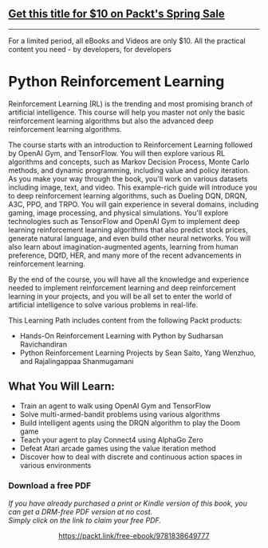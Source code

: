 


## [Get this title for $10 on Packt's Spring Sale](https://www.packt.com/C14163?utm_source=github&utm_medium=packt-github-repo&utm_campaign=spring_10_dollar_2022)
-----
For a limited period, all eBooks and Videos are only $10. All the practical content you need \- by developers, for developers

# Python Reinforcement Learning

Reinforcement Learning (RL) is the trending and most promising branch of artificial intelligence. This course will help you master not only the basic reinforcement learning algorithms but also the advanced deep reinforcement learning algorithms.

The course starts with an introduction to Reinforcement Learning followed by OpenAI Gym, and TensorFlow. You will then explore various RL algorithms and concepts, such as Markov Decision Process, Monte Carlo methods, and dynamic programming, including value and policy iteration. As you make your way through the book, you'll work on various datasets including image, text, and video. This example-rich guide will introduce you to deep reinforcement learning algorithms, such as Dueling DQN, DRQN, A3C, PPO, and TRPO. You will gain experience in several domains, including gaming, image processing, and physical simulations. You'll explore technologies such as TensorFlow and OpenAI Gym to implement deep learning reinforcement learning algorithms that also predict stock prices, generate natural language, and even build other neural networks. You will also learn about imagination-augmented agents, learning from human preference, DQfD, HER, and many more of the recent advancements in reinforcement learning.

By the end of the course, you will have all the knowledge and experience needed to implement reinforcement learning and deep reinforcement learning in your projects, and you will be all set to enter the world of artificial intelligence to solve various problems in real-life.

This Learning Path includes content from the following Packt products:
* Hands-On Reinforcement Learning with Python by Sudharsan Ravichandiran
* Python Reinforcement Learning Projects by Sean Saito, Yang Wenzhuo, and Rajalingappaa Shanmugamani

## What You Will Learn:
* Train an agent to walk using OpenAI Gym and TensorFlow
* Solve multi-armed-bandit problems using various algorithms
* Build intelligent agents using the DRQN algorithm to play the Doom game
* Teach your agent to play Connect4 using AlphaGo Zero
* Defeat Atari arcade games using the value iteration method
* Discover how to deal with discrete and continuous action spaces in various environments

### Download a free PDF

 <i>If you have already purchased a print or Kindle version of this book, you can get a DRM-free PDF version at no cost.<br>Simply click on the link to claim your free PDF.</i>
<p align="center"> <a href="https://packt.link/free-ebook/9781838649777">https://packt.link/free-ebook/9781838649777 </a> </p>